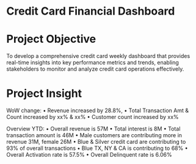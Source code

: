 # Credit Card Financial Dashboard
# Project Objective
To develop a comprehensive credit card weekly dashboard that provides real-time insights into key performance metrics and trends, enabling stakeholders to monitor and analyze credit card operations effectively.

# Project Insight
WoW change:
• Revenue increased by 28.8%,
• Total Transaction Amt & Count increased by xx% & xx%
• Customer count increased by xx%

Overview YTD:
• Overall revenue is 57M
• Total interest is 8M
• Total transaction amount is 46M
• Male customers are contributing more in revenue 31M, female 26M
• Blue & Silver credit card are contributing to 93% of overall transactions
• Blue TX, NY & CA is contributing to 68%
• Overall Activation rate is 57.5%
• Overall Delinquent rate is 6.06%
